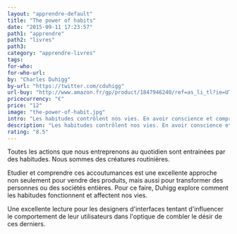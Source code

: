 ```yaml
---
layout: "apprendre-default"
title: "The power of habits"
date: "2015-09-11 17:23:57"
path1: "apprendre"
path2: "livres"
path3:
category: "apprendre-livres"
tags:
for-who:
for-who-url:
by: "Charles Duhigg"
by-url: "https://twitter.com/cduhigg"
url-buy: "http://www.amazon.fr/gp/product/1847946240/ref=as_li_tl?ie=UTF8&camp=1642&creative=6746&creativeASIN=1847946240&linkCode=as2&tag=mdw-21"
pricecurrency: "€"
price: "12"
image: "the-power-of-habit.jpg"
intro: "Les habitudes contrôlent nos vies. En avoir conscience et comprendre leurs mécanismes est un moyen unique pour en tirer le maximum d'avantages."
description: "Les habitudes contrôlent nos vies. En avoir conscience et comprendre leurs mécanismes est un moyen unique pour en tirer le maximum d'avantages"
rating: "8.5"
---
```


Toutes les actions que nous entreprenons au quotidien sont entrainées par des habitudes. Nous sommes des créatures routinières.

Etudier et comprendre ces accoutumances est une excellente approche non seulement pour vendre des produits, mais aussi pour transformer des personnes ou des sociétés entières. Pour ce faire, Duhigg explore comment les habitudes fonctionnent et affectent nos vies.

Une excellente lecture pour les designers d'interfaces tentant d'influencer le comportement de leur utilisateurs dans l'optique de combler le désir de ces derniers.
